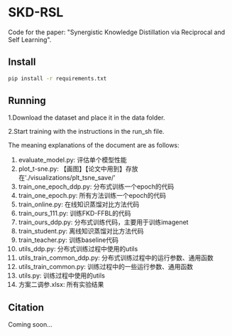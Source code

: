 # SKD-RSL
Code for the paper: "Synergistic Knowledge Distillation via Reciprocal and Self Learning".

## Install
```bash
pip install -r requirements.txt
```
 
## Running
1.Download the dataset and place it in the data folder.

2.Start training with the instructions in the run_sh file.

The meaning explanations of the document are as follows:

1. evaluate_model.py: 评估单个模型性能
2. plot_t-sne.py: 【画图】【论文中用到】存放在'./visualizations/plt_tsne_save/'
3. train_one_epoch_ddp.py: 分布式训练一个epoch的代码
4. train_one_epoch.py: 所有方法训练一个epoch的代码
5. train_online.py: 在线知识蒸馏对比方法代码
6. train_ours_111.py: 训练FKD-FFBL的代码
7. train_ours_ddp.py: 分布式训练代码，主要用于训练imagenet
8. train_student.py: 离线知识蒸馏对比方法代码
9. train_teacher.py: 训练baseline代码
10. utils_ddp.py: 分布式训练过程中使用的utils
11. utils_train_common_ddp.py: 分布式训练过程中的运行参数、通用函数
12. utils_train_common.py: 训练过程中的一些运行参数、通用函数
13. utils.py: 训练过程中使用的utils
14. 方案二调参.xlsx: 所有实验结果
    
## Citation
Coming soon...
